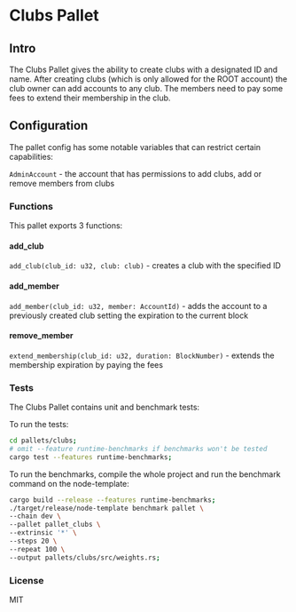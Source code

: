 # Clubs Pallet

## Intro

The Clubs Pallet gives the ability to create clubs with a designated ID and name. After creating clubs (which is only allowed for the ROOT account) the club owner can add accounts to any club. The members need to pay some fees to extend their membership in the club.

## Configuration

The pallet config has some notable variables that can restrict certain capabilities:

`AdminAccount` - the account that has permissions to add clubs, add or remove members from clubs

### Functions

This pallet exports 3 functions:

#### add_club

`add_club(club_id: u32, club: club)` - creates a club with the specified ID

#### add_member

`add_member(club_id: u32, member: AccountId)` - adds the account to a previously created club setting the expiration to the current block

#### remove_member

`extend_membership(club_id: u32, duration: BlockNumber)` - extends the membership expiration by paying the fees

### Tests

The Clubs Pallet contains unit and benchmark tests:

To run the tests:
```sh
cd pallets/clubs;
# omit --feature runtime-benchmarks if benchmarks won't be tested
cargo test --features runtime-benchmarks;
```

To run the benchmarks, compile the whole project and run the benchmark command on the node-template:
```sh
cargo build --release --features runtime-benchmarks;
./target/release/node-template benchmark pallet \
--chain dev \
--pallet pallet_clubs \
--extrinsic '*' \
--steps 20 \
--repeat 100 \
--output pallets/clubs/src/weights.rs;
```

### License
MIT